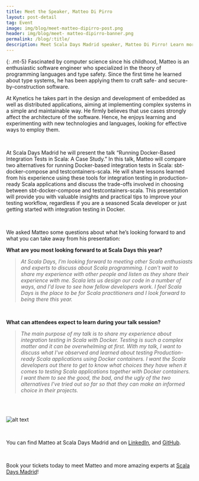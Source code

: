 ```yaml
---
title: Meet the Speaker, Matteo Di Pirro
layout: post-detail
tag: Event
image: img/blog/meet-matteo-dipirro-post.png
header: img/blog/meet- matteo-dipirro-banner.png
permalink: /blog/:title/
description: Meet Scala Days Madrid speaker, Matteo Di Pirro! Learn more about this speaker before meeting him in Madrid this September.
---
```

{: .mt-5}
Fascinated by computer science since his childhood, Matteo is an enthusiastic software engineer who specialized in the theory of programming languages and type safety. Since the first time he learned about type systems, he has been applying them to craft safe- and secure-by-construction software.

At Kynetics he takes part in the design and development of embedded as well as distributed applications, aiming at implementing complex systems in a simple and maintainable way. He firmly believes that use cases strongly affect the architecture of the software. Hence, he enjoys learning and experimenting with new technologies and languages, looking for effective ways to employ them.

<br>

At Scala Days Madrid he will present the talk “Running Docker-Based Integration Tests in Scala: A Case Study.” In this talk, Matteo will compare two alternatives for running Docker-based integration tests in Scala: sbt-docker-compose and testcontainers-scala. He will share lessons learned from his experience using these tools for integration testing in production-ready Scala applications and discuss the trade-offs involved in choosing between sbt-docker-compose and testcontainers-scala. This presentation will provide you with valuable insights and practical tips to improve your testing workflow, regardless if you are a seasoned Scala developer or just getting started with integration testing in Docker.

<br>

We asked Matteo some questions about what he’s looking forward to and what you can take away from his presentation: <br>

**What are you most looking forward to at Scala Days this year?** 
<br>

> *At Scala Days, I'm looking forward to meeting other Scala enthusiasts and experts to discuss about Scala programming. I can't wait to share my experience with other people and listen as they share their experience with me. Scala lets us design our code in a number of ways, and I'd love to see how fellow developers work. I feel Scala Days is the place to be for Scala practitioners and I look forward to being there this year.*

<br>

**What can attendees expect to learn during your talk session?** 
<br>

> *The main purpose of my talk is to share my experience about integration testing in Scala with Docker. Testing is such a complex matter and it can be overwhelming at first. With my talk, I want to discuss what I've observed and learned about testing Production-ready Scala applications using Docker containers. I want the Scala developers out there to get to know what choices they have when it comes to testing Scala applications together with Docker containers. I want them to see the good, the bad, and the ugly of the two alternatives I've tried out so far so that they can make an informed choice in their projects.*

<br>
<br>

![alt text](/img/assets/madrid/talks/SpeakerCard-MatteoDiPirro-1920x1080.png)

<br>

You can find Matteo at Scala Days Madrid and on [LinkedIn](https://www.linkedin.com/in/matteo-di-pirro/), and [GitHub](https://github.com/mdipirro).

<br>

Book your tickets today to meet Matteo and more amazing experts at [Scala Days Madrid](https://scaladays.org/madrid-2023/)!
